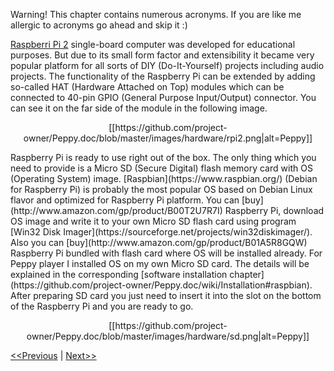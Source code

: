 Warning! This chapter contains numerous acronyms. If you are like me allergic to acronyms go ahead and skip it :)

[Raspberri Pi 2](https://www.raspberrypi.org/) single-board computer was developed for educational purposes. But due to its small form factor and extensibility it became very popular platform for all sorts of DIY (Do-It-Yourself) projects including audio projects. The functionality of the Raspberry Pi can be extended by adding so-called HAT (Hardware Attached on Top) modules which can be connected to 40-pin GPIO (General Purpose Input/Output) connector. You can see it on the far side of the module in the following image.
<p align="center">
[[https://github.com/project-owner/Peppy.doc/blob/master/images/hardware/rpi2.png|alt=Peppy]]
</p>
Raspberry Pi is ready to use right out of the box. The only thing which you need to provide is a Micro SD (Secure Digital) flash memory card with OS (Operating System) image. [Raspbian](https://www.raspbian.org/) (Debian for Raspberry Pi) is probably the most popular OS based on Debian Linux flavor and optimized for Raspberry Pi platform. You can [buy](http://www.amazon.com/gp/product/B00T2U7R7I) Raspberry Pi, download OS image and write it to your own Micro SD flash card using program [Win32 Disk Imager](https://sourceforge.net/projects/win32diskimager/). Also you can [buy](http://www.amazon.com/gp/product/B01A5R8GQW) Raspberry Pi bundled with flash card where OS will be installed already. For Peppy player I installed OS on my own Micro SD card. The details will be explained in the corresponding [software installation chapter](https://github.com/project-owner/Peppy.doc/wiki/Installation#raspbian).
After preparing SD card you just need to insert it into the slot on the bottom of the Raspberry Pi and you are ready to go.
<p align="center">
[[https://github.com/project-owner/Peppy.doc/blob/master/images/hardware/sd.png|alt=Peppy]]
</p>

[<<Previous](https://github.com/project-owner/Peppy.doc/wiki/Hardware) | [Next>>](https://github.com/project-owner/Peppy.doc/wiki/Amplifier)